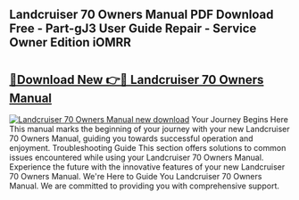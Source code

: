 ## Landcruiser 70 Owners Manual PDF Download Free - Part-gJ3 User Guide Repair - Service Owner Edition iOMRR

# <h2><a href="http://bc68696.oget.top/?id=Landcruiser+70+Owners+Manual">🔗Download New 👉🔴 Landcruiser 70 Owners Manual</a></h2>

[![Landcruiser 70 Owners Manual new download](https://i.imgur.com/5g1atiW.png)](http://bc68696.oget.top/?id=Landcruiser+70+Owners+Manual)
Your Journey Begins Here This manual marks the beginning of your journey with your new Landcruiser 70 Owners Manual, guiding you towards successful operation and enjoyment. Troubleshooting Guide This section offers solutions to common issues encountered while using your Landcruiser 70 Owners Manual. Experience the future with the innovative features of your new Landcruiser 70 Owners Manual. We're Here to Guide You Landcruiser 70 Owners Manual. We are committed to providing you with comprehensive support.
